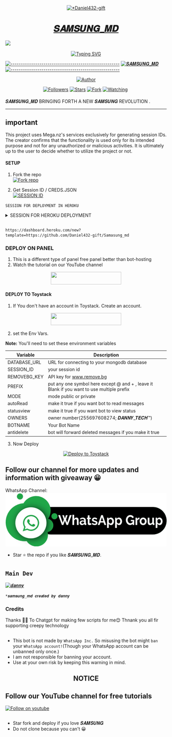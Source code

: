 <p align="center">  
  <a href="">
    <img alt="*Daniel432-gift" height="100" src="https://files.catbox.moe/y4meeu.jpg">
    <h1 align="center">𝑺𝑨𝑴𝑺𝑼𝑵𝑮_𝑴𝑫</h1>
  </a>
</p>
<a><img src='https://files.catbox.moe/y4meeu.jpg'/></a>
<p align="center">
<p align="center">
  <a href="https://git.io/typing-svg"><img src="https://readme-typing-svg.demolab.com?font=EB+Garamond&weight=800&size=28&duration=4000&pause=1000&random=false&width=435&lines=+•★⃝ 𝑺𝑨𝑴𝑺𝑼𝑵𝑮_+𝑴𝑫★⃝•;MULTI-DEVICE+WHATSAPP+BOT;DEVELOPED+BY+DANNY;RELEASED+DATE+09%2F11%2F2024." alt="Typing SVG" /></a>
</p>
 
  [![-----------------------------------------------------](https://raw.githubusercontent.com/andreasbm/readme/master/assets/lines/colored.png)](#table-of-contents)
 <a href="https://whatsapp.com/channel/0029VacQFw65Ui2gGv0Kwk1r">
 <img alt="𝑺𝑨𝑴𝑺𝑼𝑵𝑮_𝑴𝑫" height="300" src="https://imgur.com/a/5Zobdkd.jpeg">
 [![-----------------------------------------------------](https://raw.githubusercontent.com/andreasbm/readme/master/assets/lines/colored.png)](#table-of-contents)
  
</h1> 


<p align="center">
<a href="https://github.com/Daniel432-gift"><img title="Author" src="https://img.shields.io/badge/𝑺𝑨𝑴𝑺𝑼𝑵𝑮_𝑴𝑫-black?style=for-the-badge&logo=telegram"></a>
<p/>
<p align="center">
<a href="https://github.com/Daniel432-gift?tab=followers"><img title="Followers" src="https://img.shields.io/github/followers/Daniel432-gift?label=Followers&style=social"></a>
<a href="https://github.com/Daniel432-gift/Samasung_md/stargazers/"><img title="Stars" src="https://img.shields.io/github/stars/Daniel432-gift/Samasung_md?&style=social"></a>
<a href="https://github.com/Daniel432-gift/Samasung_md/network/members"><img title="Fork" src="https://img.shields.io/github/forks/Daniel432-gift/Samasung_md?style=social"></a>
<a href="https://github.com/Daniel432-gift/Samasung_md/watchers"><img title="Watching" src="https://img.shields.io/github/watchers/Daniel432-gift/Samasung_md?label=Watching&style=social"></a>
<a href="https://app.fossa.com/projects/git%2Bgithub.com%2FOpaksfirs%2𝑺𝑨𝑴𝑺𝑼𝑵𝑮_𝑴𝑫?ref=badge_shield" alt="FOSSA Status"><img sarc="https://app.fossa.com/api/projects/git%2Bgithub.com%2FOpaksfire%2F𝑺𝑨𝑴𝑺𝑼𝑵𝑮_𝑴𝑫.svg?type=shield"/></a>
</p>

####  
𝑺𝑨𝑴𝑺𝑼𝑵𝑮_𝑴𝑫 BRINGING FORTH A NEW 𝑺𝑨𝑴𝑺𝑼𝑵𝑮 REVOLUTION .

***
## important

This project  uses Mega.nz's services exclusively for generating session IDs. The creator confirms that the functionality is used only for its intended purpose and not for any unauthorized or malicious activities. It is ultimately up to the user to decide whether to utilize the project or not.

#### SETUP

1. Fork the repo
    <br>
<a href='https://github.com/Daniel432-gift/Samasung_md/fork' target="_blank"><img alt='Fork repo' src='https://img.shields.io/badge/Fork Repo-100000?style=for-the-badge&logo=scan&logoColor=white&labelColor=black&color=black'/></a>


2. Get Session ID / CREDS.JSON 
    <br>
<a href='https://samsung-77j2.onrender.com' target="_blank"><img alt='SESSION ID' src='https://img.shields.io/badge/Session_id-100000?style=for-the-badge&logo=scan&logoColor=white&labelColor=black&color=black'/></a>

`SESSION FOR DEPLOYMENT IN HEROKU`

</details>

<details>
<summary>SESSION FOR HEROKU DEPLOYMENT</summary>
   
**1. If you dont have Heroku account**

   <a href='https://signup.heroku.com/' target="_blank"><img alt='Heroku' src='https://img.shields.io/badge/-ℂℝ𝔼𝔸𝕋𝔼 𝔸ℂℂ𝕆𝕌ℕ𝕋 ℕ𝕆𝕎-black?style=for-the-badge&logo=heroku&logoColor=purple'/></a>

**2. Deploy To Heroku**       
   <a href='https://dashboard.heroku.com/new?template=https://github.com/Daniel432-gift/Samasung_md/tree/main' target="_blank"><img alt='DEPLOY' src='https://img.shields.io/badge/-𝔻𝔼ℙ𝕃𝕆𝕐 𝕋𝕆 ℍ𝔼ℝ𝕆𝕂𝕌-black?style=for-the-badge&logo=heroku&logoColor=purple'/></a>
</details>

##

  
```
https://dashboard.heroku.com/new?template=https://github.com/Daniel432-gift/Samasung_md 
```

### DEPLOY ON PANEL 

1. This is a different type of panel free panel better than bot-hosting
2. Watch the tutorial on our YouTube channel
    <br>
<p align="center"><a href="https://www.evoshosting.com"> <img src="https://img.shields.io/badge/FREE-PANEL%20Account-red?style=for-the-badge&logo=Free-Panel" width="220" height="38.45"/></a></p>  

#### DEPLOY TO Toystack

1. If You don't have an account in Toystack. Create an account.
    <br>
<p align="center"><a href="https://toystack.ai"> <img src="https://img.shields.io/badge/Toystack%20Account-blue?style=for-the-badge&logo=Toystack" width="220" height="38.45"/></a></p>

2. set the Env Vars.
    <br>


**Note:** You'll need to set these environment variables 

| Variable | Description 
|---|---|
| DATABASE_URL | URL for connecting to your mongodb database | 
| SESSION_ID | your session id | 
| REMOVEBG_KEY | API key for www.remove.bg | 
| PREFIX | put any one symbol here except @ and + , leave it Blank if you want to use multiple prefix |
| MODE | mode public or private |
| autoRead | make it true if you want bot to read messages |
| statusview | make it true if you want bot to view status | 
| OWNERS | owner number(255697608274; 𝑫𝑨𝑵𝑵𝒀_𝑻𝑬𝑪𝑯™) | 
| BOTNAME | Your Bot Name | 
| antidelete | bot will forward deleted messages if you make it true | 


3. Now Deploy
   <br>
 <div align="center">
  <a href="https://toystack.ai">
    <img src="https://img.shields.io/badge/Toystack%20Account-blue?style=for-the-badge&logo=Toystack" width="220" height="38.45" alt="Deploy to Toystack ">
  </a>
</div>


 
 ## Follow our channel for more updates and information with giveaway 😀

WhatsApp Channel: <a href="https://whatsapp.com/channel/0029VacQFw65Ui2gGv0Kwk1r"><img alt="WhatsApp" src="https://raw.githubusercontent.com/Neeraj-x0/Neeraj-x0/main/photos/suddidina-join-whatsapp.png"/></a>

- Star ⭐ the repo if you like 𝑺𝑨𝑴𝑺𝑼𝑵𝑮_𝑴𝑫.


## `Main Dev` 
<a href="https://github.com/Daniel432-gift"><img src="https://api.shannmoderz.xyz/server/file/XyjKP6IA0VnyFZF.jpg" width="250" height="250" alt="𝒅𝒂𝒏𝒏𝒚"/></a>
  
`*𝒔𝒂𝒎𝒔𝒖𝒏𝒈_𝒎𝒅 𝒄𝒓𝒆𝒂𝒕𝒆𝒅 𝒃𝒚 𝒅𝒂𝒏𝒏𝒚`

### Credits 
Thanks 🙏🏿 To Chatgpt for making few scripts for me😊
Thnank you all fir supporting creepy technology 

   
## 
- This bot is not made by `WhatsApp Inc.` So misusing the bot might `ban` your `WhatsApp account!`(Though your WhatsApp account can be unbanned only once.)
- I am not responsible for banning your account.
- Use at your own risk by keeping this warning in mind.


<h2 align="center">  NOTICE
</h2>

## Follow our YouTube channel for free tutorials 
<a href='https://www.youtube.com/@creepy_technology' target="_blank"><img alt='Follow on youtube' src='https://img.shields.io/badge/Follow on YouTube-100000?style=for-the-badge&logo=scan&logoColor=white&labelColor=black&color=black'/></a>
   
## 
- Star fork and deploy if you love 𝑺𝑨𝑴𝑺𝑼𝑵𝑮
- Do not clone because you can't 😀



